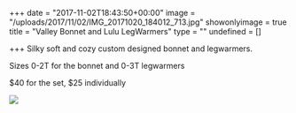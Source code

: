 +++
date = "2017-11-02T18:43:50+00:00"
image = "/uploads/2017/11/02/IMG_20171020_184012_713.jpg"
showonlyimage = true
title = "Valley Bonnet and Lulu LegWarmers"
type = ""
undefined = []

+++
Silky soft and cozy custom designed bonnet and legwarmers.

Sizes 0-2T for the bonnet and 0-3T legwarmers

\$40 for the set, $25 individually

![](/uploads/2017/11/02/IMG_20171020_184012_713.jpg)